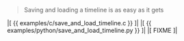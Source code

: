 
> Saving and loading a timeline is as easy as it gets

|[<!-- language="c" -->
{{ examples/c/save_and_load_timeline.c }}
]|
|[<!-- language="python" -->
{{ examples/python/save_and_load_timeline.py }}
]|
|[<!-- language="shell" -->
FIXME
]|
